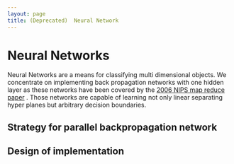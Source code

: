 ```yaml
---
layout: page
title: (Deprecated)  Neural Network
---
```


<a name="NeuralNetwork-NeuralNetworks"></a>
# Neural Networks

Neural Networks are a means for classifying multi dimensional objects. We
concentrate on implementing back propagation networks with one hidden layer
as these networks have been covered by the [2006 NIPS map reduce paper](http://www.cs.stanford.edu/people/ang/papers/nips06-mapreducemulticore.pdf)
. Those networks are capable of learning not only linear separating hyper
planes but arbitrary decision boundaries.

<a name="NeuralNetwork-Strategyforparallelbackpropagationnetwork"></a>
## Strategy for parallel backpropagation network


<a name="NeuralNetwork-Designofimplementation"></a>
## Design of implementation
